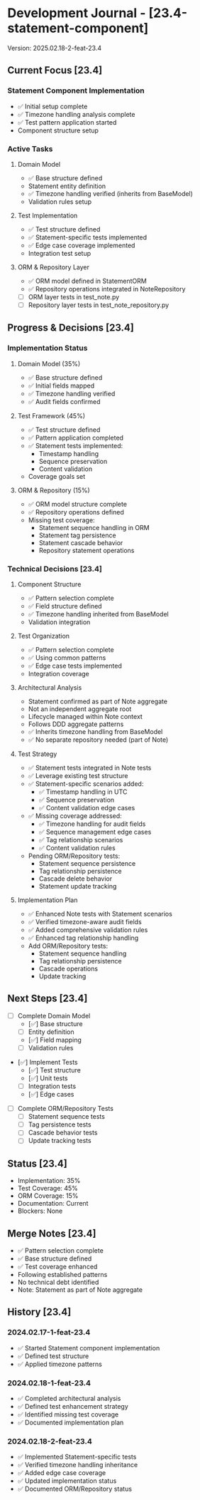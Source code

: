 # Development Journal - [23.4-statement-component]
Version: 2025.02.18-2-feat-23.4

## Current Focus [23.4]
### Statement Component Implementation
- ✅ Initial setup complete
- ✅ Timezone handling analysis complete
- ✅ Test pattern application started
- Component structure setup

### Active Tasks
1. Domain Model
   - ✅ Base structure defined
   - Statement entity definition
   - ✅ Timezone handling verified (inherits from BaseModel)
   - Validation rules setup

2. Test Implementation
   - ✅ Test structure defined
   - ✅ Statement-specific tests implemented
   - ✅ Edge case coverage implemented
   - Integration test setup

3. ORM & Repository Layer
   - ✅ ORM model defined in StatementORM
   - ✅ Repository operations integrated in NoteRepository
   - [ ] ORM layer tests in test_note.py
   - [ ] Repository layer tests in test_note_repository.py

## Progress & Decisions [23.4]
### Implementation Status
1. Domain Model (35%)
   - ✅ Base structure defined
   - ✅ Initial fields mapped
   - ✅ Timezone handling verified
   - ✅ Audit fields confirmed

2. Test Framework (45%)
   - ✅ Test structure defined
   - ✅ Pattern application completed
   - ✅ Statement tests implemented:
     * Timestamp handling
     * Sequence preservation
     * Content validation
   - Coverage goals set

3. ORM & Repository (15%)
   - ✅ ORM model structure complete
   - ✅ Repository operations defined
   - Missing test coverage:
     * Statement sequence handling in ORM
     * Statement tag persistence
     * Statement cascade behavior
     * Repository statement operations

### Technical Decisions [23.4]
1. Component Structure
   - ✅ Pattern selection complete
   - ✅ Field structure defined
   - ✅ Timezone handling inherited from BaseModel
   - Validation integration

2. Test Organization
   - ✅ Pattern selection complete
   - ✅ Using common patterns
   - ✅ Edge case tests implemented
   - Integration coverage

3. Architectural Analysis
   - Statement confirmed as part of Note aggregate
   - Not an independent aggregate root
   - Lifecycle managed within Note context
   - Follows DDD aggregate patterns
   - ✅ Inherits timezone handling from BaseModel
   - ✅ No separate repository needed (part of Note)

4. Test Strategy
   - ✅ Statement tests integrated in Note tests
   - ✅ Leverage existing test structure
   - ✅ Statement-specific scenarios added:
     * ✅ Timestamp handling in UTC
     * ✅ Sequence preservation
     * ✅ Content validation edge cases
   - ✅ Missing coverage addressed:
     * ✅ Timezone handling for audit fields
     * ✅ Sequence management edge cases
     * ✅ Tag relationship scenarios
     * ✅ Content validation rules
   - Pending ORM/Repository tests:
     * Statement sequence persistence
     * Tag relationship persistence
     * Cascade delete behavior
     * Statement update tracking

5. Implementation Plan
   - ✅ Enhanced Note tests with Statement scenarios
   - ✅ Verified timezone-aware audit fields
   - ✅ Added comprehensive validation rules
   - ✅ Enhanced tag relationship handling
   - Add ORM/Repository tests:
     * Statement sequence handling
     * Tag relationship persistence
     * Cascade operations
     * Update tracking

## Next Steps [23.4]
- [ ] Complete Domain Model
  - [✅] Base structure
  - [ ] Entity definition
  - [✅] Field mapping
  - [ ] Validation rules

- [✅] Implement Tests
  - [✅] Test structure
  - [✅] Unit tests
  - [ ] Integration tests
  - [✅] Edge cases

- [ ] Complete ORM/Repository Tests
  - [ ] Statement sequence tests
  - [ ] Tag persistence tests
  - [ ] Cascade behavior tests
  - [ ] Update tracking tests

## Status [23.4]
- Implementation: 35%
- Test Coverage: 45%
- ORM Coverage: 15%
- Documentation: Current
- Blockers: None

## Merge Notes [23.4]
- ✅ Pattern selection complete
- ✅ Base structure defined
- ✅ Test coverage enhanced
- Following established patterns
- No technical debt identified
- Note: Statement as part of Note aggregate

## History [23.4]
### 2024.02.17-1-feat-23.4
- ✅ Started Statement component implementation
- ✅ Defined test structure
- ✅ Applied timezone patterns

### 2024.02.18-1-feat-23.4
- ✅ Completed architectural analysis
- ✅ Defined test enhancement strategy
- ✅ Identified missing test coverage
- ✅ Documented implementation plan

### 2024.02.18-2-feat-23.4
- ✅ Implemented Statement-specific tests
- ✅ Verified timezone handling inheritance
- ✅ Added edge case coverage
- ✅ Updated implementation status
- ✅ Documented ORM/Repository status
